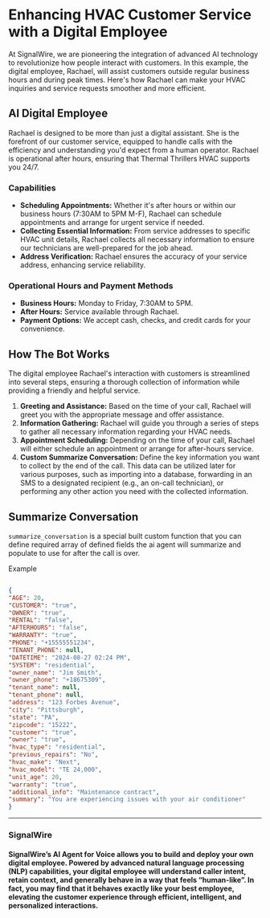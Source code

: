 # Enhancing HVAC Customer Service with a Digital Employee

At SignalWire, we are pioneering the integration of advanced AI technology to revolutionize how people interact with customers. In this example, the digital employee, Rachael, will assist customers outside regular business hours and during peak times. Here's how Rachael can make your HVAC inquiries and service requests smoother and more efficient.

## AI Digital Employee

Rachael is designed to be more than just a digital assistant. She is the forefront of our customer service, equipped to handle calls with the efficiency and understanding you'd expect from a human operator. Rachael is operational after hours, ensuring that Thermal Thrillers HVAC supports you 24/7.

### **Capabilities**

- **Scheduling Appointments:** Whether it's after hours or within our business hours (7:30AM to 5PM M-F), Rachael can schedule appointments and arrange for urgent service if needed.
- **Collecting Essential Information:** From service addresses to specific HVAC unit details, Rachael collects all necessary information to ensure our technicians are well-prepared for the job ahead.
- **Address Verification:** Rachael ensures the accuracy of your service address, enhancing service reliability.

### **Operational Hours and Payment Methods**

- **Business Hours:** Monday to Friday, 7:30AM to 5PM.
- **After Hours:** Service available through Rachael.
- **Payment Options:** We accept cash, checks, and credit cards for your convenience.

## How The Bot Works

The digital employee Rachael's interaction with customers is streamlined into several steps, ensuring a thorough collection of information while providing a friendly and helpful service.

1. **Greeting and Assistance:** Based on the time of your call, Rachael will greet you with the appropriate message and offer assistance.
2. **Information Gathering:** Rachael will guide you through a series of steps to gather all necessary information regarding your HVAC needs.
3. **Appointment Scheduling:** Depending on the time of your call, Rachael will either schedule an appointment or arrange for after-hours service.
4. **Custom Summarize Conversation:** Define the key information you want to collect by the end of the call. This data can be utilized later for various purposes, such as importing into a database, forwarding in an SMS to a designated recipient (e.g., an on-call technician), or performing any other action you need with the collected information.

## Summarize Conversation

`summarize_conversation` is a special built custom function that you can define required array of defined fields the ai agent will summarize and populate to use for after the call is over.  

Example

```json

{
"AGE": 20,
"CUSTOMER": "true",
"OWNER": "true",
"RENTAL": "false",
"AFTERHOURS": "false",
"WARRANTY": "true",
"PHONE": "+15555551234",
"TENANT_PHONE": null,
"DATETIME": "2024-08-27 02:24 PM",
"SYSTEM": "residential",
"owner_name": "Jim Smith",
"owner_phone": "+18675309",
"tenant_name": null,
"tenant_phone": null,
"address": "123 Forbes Avenue",
"city": "Pittsburgh",
"state": "PA",
"zipcode": "15222",
"customer": "true",
"owner": "true",
"hvac_type": "residential",
"previous_repairs": "No",
"hvac_make": "Next",
"hvac_model": "TE 24,000",
"unit_age": 20,
"warranty": "true",
"additional_info": "Maintenance contract",
"summary": "You are experiencing issues with your air conditioner"
}
```

---------------------

### SignalWire

#### SignalWire’s AI Agent for Voice allows you to build and deploy your own digital employee. Powered by advanced natural language processing (NLP) capabilities, your digital employee will understand caller intent, retain context, and generally behave in a way that feels “human-like”.  In fact, you may find that it behaves exactly like your best employee, elevating the customer experience through efficient, intelligent, and personalized interactions.



